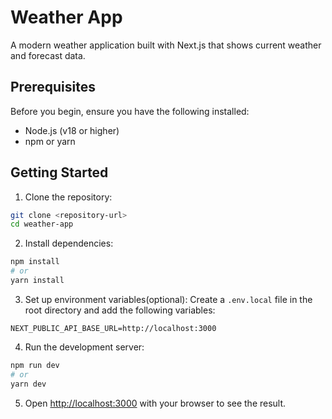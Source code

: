 # Weather App

A modern weather application built with Next.js that shows current weather and forecast data.

## Prerequisites

Before you begin, ensure you have the following installed:
- Node.js (v18 or higher)
- npm or yarn

## Getting Started

1. Clone the repository:

```bash
git clone <repository-url>
cd weather-app
```

2. Install dependencies:
```bash
npm install
# or
yarn install
```

3. Set up environment variables(optional):
Create a `.env.local` file in the root directory and add the following variables:
```env
NEXT_PUBLIC_API_BASE_URL=http://localhost:3000
```

4. Run the development server:
```bash
npm run dev
# or
yarn dev
```

5. Open [http://localhost:3000](http://localhost:3000) with your browser to see the result.

